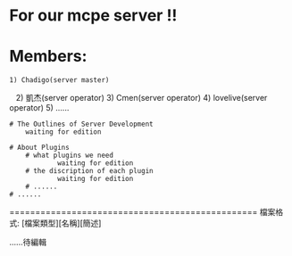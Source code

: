 # For our mcpe server !!
  # Members:
    1) Chadigo(server master)
    2) 凱杰(server operator)
    3) Cmen(server operator)
		4) lovelive(server operator)
		5) ......

	# The Outlines of Server Development
		waiting for edition
	
	# About Plugins
		# what plugins we need
				waiting for edition
		# the discription of each plugin
				waiting for edition
		# ......
	# ......
	
================================================
檔案格式: 
	[檔案類型][名稱][簡述]
	
......待編輯
